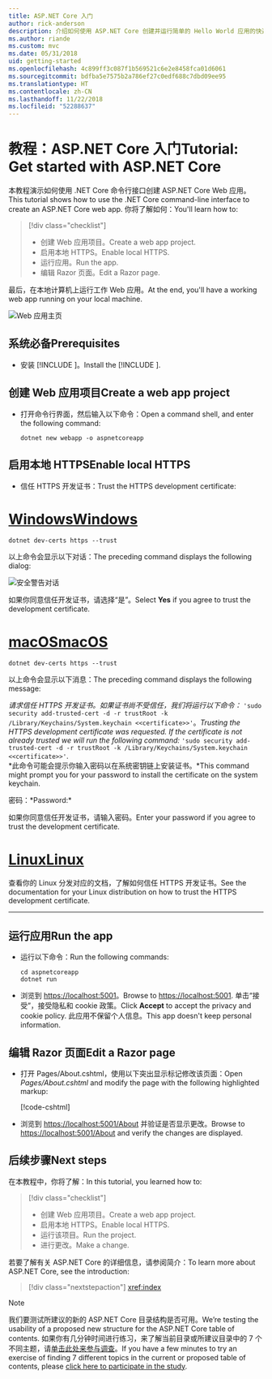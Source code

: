 ```yaml
---
title: ASP.NET Core 入门
author: rick-anderson
description: 介绍如何使用 ASP.NET Core 创建并运行简单的 Hello World 应用的快速教程。
ms.author: riande
ms.custom: mvc
ms.date: 05/31/2018
uid: getting-started
ms.openlocfilehash: 4c899ff3c087f1b569521c6e2e8458fca01d6061
ms.sourcegitcommit: bdfba5e7575b2a786ef27c0edf688c7dbd09ee95
ms.translationtype: HT
ms.contentlocale: zh-CN
ms.lasthandoff: 11/22/2018
ms.locfileid: "52288637"
---
```

# <a name="tutorial-get-started-with-aspnet-core"></a><span data-ttu-id="3c0b1-103">教程：ASP.NET Core 入门</span><span class="sxs-lookup"><span data-stu-id="3c0b1-103">Tutorial: Get started with ASP.NET Core</span></span>

<span data-ttu-id="3c0b1-104">本教程演示如何使用 .NET Core 命令行接口创建 ASP.NET Core Web 应用。</span><span class="sxs-lookup"><span data-stu-id="3c0b1-104">This tutorial shows how to use the .NET Core command-line interface to create an ASP.NET Core web app.</span></span> <span data-ttu-id="3c0b1-105">你将了解如何：</span><span class="sxs-lookup"><span data-stu-id="3c0b1-105">You'll learn how to:</span></span>

> [!div class="checklist"]
> * <span data-ttu-id="3c0b1-106">创建 Web 应用项目。</span><span class="sxs-lookup"><span data-stu-id="3c0b1-106">Create a web app project.</span></span>
> * <span data-ttu-id="3c0b1-107">启用本地 HTTPS。</span><span class="sxs-lookup"><span data-stu-id="3c0b1-107">Enable local HTTPS.</span></span>
> * <span data-ttu-id="3c0b1-108">运行应用。</span><span class="sxs-lookup"><span data-stu-id="3c0b1-108">Run the app.</span></span>
> * <span data-ttu-id="3c0b1-109">编辑 Razor 页面。</span><span class="sxs-lookup"><span data-stu-id="3c0b1-109">Edit a Razor page.</span></span>

<span data-ttu-id="3c0b1-110">最后，在本地计算机上运行工作 Web 应用。</span><span class="sxs-lookup"><span data-stu-id="3c0b1-110">At the end, you'll have a working web app running on your local machine.</span></span>

![Web 应用主页](_static/home-page.png)


## <a name="prerequisites"></a><span data-ttu-id="3c0b1-112">系统必备</span><span class="sxs-lookup"><span data-stu-id="3c0b1-112">Prerequisites</span></span>

* <span data-ttu-id="3c0b1-113">安装 [!INCLUDE [](~/includes/2.1-SDK.md)]。</span><span class="sxs-lookup"><span data-stu-id="3c0b1-113">Install the [!INCLUDE [](~/includes/2.1-SDK.md)].</span></span>

## <a name="create-a-web-app-project"></a><span data-ttu-id="3c0b1-114">创建 Web 应用项目</span><span class="sxs-lookup"><span data-stu-id="3c0b1-114">Create a web app project</span></span>

* <span data-ttu-id="3c0b1-115">打开命令行界面，然后输入以下命令：</span><span class="sxs-lookup"><span data-stu-id="3c0b1-115">Open a command shell, and enter the following command:</span></span>

   ```console
   dotnet new webapp -o aspnetcoreapp
   ```

## <a name="enable-local-https"></a><span data-ttu-id="3c0b1-116">启用本地 HTTPS</span><span class="sxs-lookup"><span data-stu-id="3c0b1-116">Enable local HTTPS</span></span>

* <span data-ttu-id="3c0b1-117">信任 HTTPS 开发证书：</span><span class="sxs-lookup"><span data-stu-id="3c0b1-117">Trust the HTTPS development certificate:</span></span>

# <a name="windowstabwindows"></a>[<span data-ttu-id="3c0b1-118">Windows</span><span class="sxs-lookup"><span data-stu-id="3c0b1-118">Windows</span></span>](#tab/windows)

  ```console
  dotnet dev-certs https --trust
  ```

  <span data-ttu-id="3c0b1-119">以上命令会显示以下对话：</span><span class="sxs-lookup"><span data-stu-id="3c0b1-119">The preceding command displays the following dialog:</span></span>

  ![安全警告对话](_static/cert.png)

  <span data-ttu-id="3c0b1-121">如果你同意信任开发证书，请选择“是”。</span><span class="sxs-lookup"><span data-stu-id="3c0b1-121">Select **Yes** if you agree to trust the development certificate.</span></span>

# <a name="macostabmacos"></a>[<span data-ttu-id="3c0b1-122">macOS</span><span class="sxs-lookup"><span data-stu-id="3c0b1-122">macOS</span></span>](#tab/macos)

  ```console
  dotnet dev-certs https --trust
  ```

  <span data-ttu-id="3c0b1-123">以上命令会显示以下消息：</span><span class="sxs-lookup"><span data-stu-id="3c0b1-123">The preceding command displays the following message:</span></span>

  <span data-ttu-id="3c0b1-124">*请求信任 HTTPS 开发证书。如果证书尚不受信任，我们将运行以下命令：* `'sudo security add-trusted-cert -d -r trustRoot -k /Library/Keychains/System.keychain <<certificate>>'`。</span><span class="sxs-lookup"><span data-stu-id="3c0b1-124">*Trusting the HTTPS development certificate was requested. If the certificate is not already trusted we will run the following command:* `'sudo security add-trusted-cert -d -r trustRoot -k /Library/Keychains/System.keychain <<certificate>>'`.</span></span>  
  <span data-ttu-id="3c0b1-125">\*此命令可能会提示你输入密码以在系统密钥链上安装证书。</span><span class="sxs-lookup"><span data-stu-id="3c0b1-125">\*This command might prompt you for your password to install the certificate on the system keychain.</span></span>
  
  <span data-ttu-id="3c0b1-126">密码：\*</span><span class="sxs-lookup"><span data-stu-id="3c0b1-126">Password:\*</span></span>

  <span data-ttu-id="3c0b1-127">如果你同意信任开发证书，请输入密码。</span><span class="sxs-lookup"><span data-stu-id="3c0b1-127">Enter your password if you agree to trust the development certificate.</span></span>

# <a name="linuxtablinux"></a>[<span data-ttu-id="3c0b1-128">Linux</span><span class="sxs-lookup"><span data-stu-id="3c0b1-128">Linux</span></span>](#tab/linux)

  <span data-ttu-id="3c0b1-129">查看你的 Linux 分发对应的文档，了解如何信任 HTTPS 开发证书。</span><span class="sxs-lookup"><span data-stu-id="3c0b1-129">See the documentation for your Linux distribution on how to trust the HTTPS development certificate.</span></span>
   
---

## <a name="run-the-app"></a><span data-ttu-id="3c0b1-130">运行应用</span><span class="sxs-lookup"><span data-stu-id="3c0b1-130">Run the app</span></span>

* <span data-ttu-id="3c0b1-131">运行以下命令：</span><span class="sxs-lookup"><span data-stu-id="3c0b1-131">Run the following commands:</span></span>

   ```console
   cd aspnetcoreapp
   dotnet run
   ```

* <span data-ttu-id="3c0b1-132">浏览到 [https://localhost:5001](https://localhost:5001)。</span><span class="sxs-lookup"><span data-stu-id="3c0b1-132">Browse to [https://localhost:5001](https://localhost:5001).</span></span> <span data-ttu-id="3c0b1-133">单击“接受”，接受隐私和 cookie 政策。</span><span class="sxs-lookup"><span data-stu-id="3c0b1-133">Click **Accept** to accept the privacy and cookie policy.</span></span> <span data-ttu-id="3c0b1-134">此应用不保留个人信息。</span><span class="sxs-lookup"><span data-stu-id="3c0b1-134">This app doesn't keep personal information.</span></span>

## <a name="edit-a-razor-page"></a><span data-ttu-id="3c0b1-135">编辑 Razor 页面</span><span class="sxs-lookup"><span data-stu-id="3c0b1-135">Edit a Razor page</span></span>

* <span data-ttu-id="3c0b1-136">打开 Pages/About.cshtml，使用以下突出显示标记修改该页面：</span><span class="sxs-lookup"><span data-stu-id="3c0b1-136">Open *Pages/About.cshtml* and modify the page with the following highlighted markup:</span></span>

   [!code-cshtml[](sample/getting-started/about.cshtml?highlight=9)]

* <span data-ttu-id="3c0b1-137">浏览到 [https://localhost:5001/About](https://localhost:5001/About) 并验证是否显示更改。</span><span class="sxs-lookup"><span data-stu-id="3c0b1-137">Browse to [https://localhost:5001/About](https://localhost:5001/About) and verify the changes are displayed.</span></span>

## <a name="next-steps"></a><span data-ttu-id="3c0b1-138">后续步骤</span><span class="sxs-lookup"><span data-stu-id="3c0b1-138">Next steps</span></span>

<span data-ttu-id="3c0b1-139">在本教程中，你将了解：</span><span class="sxs-lookup"><span data-stu-id="3c0b1-139">In this tutorial, you learned how to:</span></span>

> [!div class="checklist"]
> * <span data-ttu-id="3c0b1-140">创建 Web 应用项目。</span><span class="sxs-lookup"><span data-stu-id="3c0b1-140">Create a web app project.</span></span>
> * <span data-ttu-id="3c0b1-141">启用本地 HTTPS。</span><span class="sxs-lookup"><span data-stu-id="3c0b1-141">Enable local HTTPS.</span></span>
> * <span data-ttu-id="3c0b1-142">运行该项目。</span><span class="sxs-lookup"><span data-stu-id="3c0b1-142">Run the project.</span></span>
> * <span data-ttu-id="3c0b1-143">进行更改。</span><span class="sxs-lookup"><span data-stu-id="3c0b1-143">Make a change.</span></span>

<span data-ttu-id="3c0b1-144">若要了解有关 ASP.NET Core 的详细信息，请参阅简介：</span><span class="sxs-lookup"><span data-stu-id="3c0b1-144">To learn more about ASP.NET Core, see the introduction:</span></span>

> [!div class="nextstepaction"]
> <xref:index>



> [!NOTE]
> <span data-ttu-id="3c0b1-145">我们要测试所建议的新的 ASP.NET Core 目录结构是否可用。</span><span class="sxs-lookup"><span data-stu-id="3c0b1-145">We’re testing the usability of a proposed new structure for the ASP.NET Core table of contents.</span></span>  <span data-ttu-id="3c0b1-146">如果你有几分钟时间进行练习，来了解当前目录或所建议目录中的 7 个不同主题，请[单击此处来参与调查](https://dpk4xbh5.optimalworkshop.com/treejack/aa11wn82)。</span><span class="sxs-lookup"><span data-stu-id="3c0b1-146">If you have a few minutes to try an exercise of finding 7 different topics in the current or proposed table of contents, please [click here to participate in the study](https://dpk4xbh5.optimalworkshop.com/treejack/aa11wn82).</span></span>